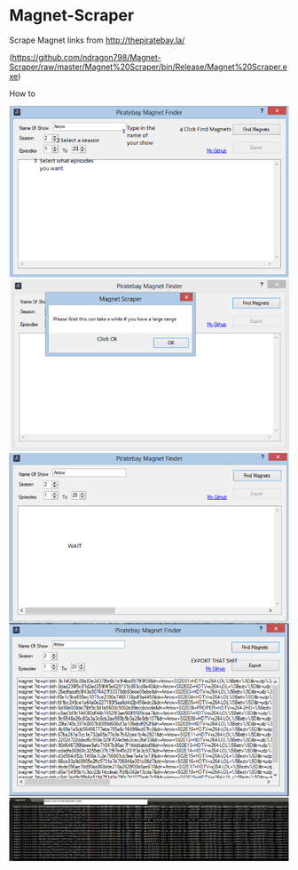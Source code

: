 # Magnet-Scraper
Scrape Magnet links from http://thepiratebay.la/


(https://github.com/ndragon798/Magnet-Scraper/raw/master/Magnet%20Scraper/bin/Release/Magnet%20Scraper.exe)


How to

![Step 1](Steps/Step1.PNG)
![Step 2](Steps/Step2.PNG)
![Step 3](Steps/Step3.PNG)
![Step 4](Steps/FinalStep.PNG)
![Step 5](Steps/Export.PNG)

